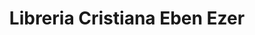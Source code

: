 ---
title: "Libreria Cristiana Eben Ezer"
url: /cuyotenango/libreria-cristiana-eben-ezer/
shop: Bücher
---